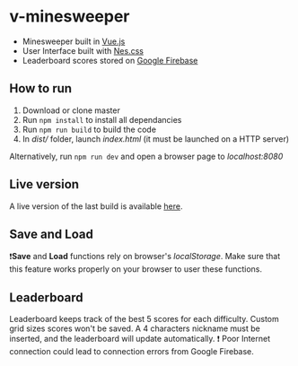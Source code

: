 # v-minesweeper
* Minesweeper built in [Vue.js](https://vuejs.org/)
* User Interface built with [Nes.css](https://www.npmjs.com/package/nes.css)
* Leaderboard scores stored on [Google Firebase](https://firebase.google.com/)

## How to run
1. Download or clone master
2. Run `npm install` to install all dependancies
3. Run `npm run build` to build the code
4. In _dist/_ folder, launch _index.html_ (it must be launched on a HTTP server)

Alternatively, run `npm run dev` and open a browser page to _localhost:8080_

## Live version
A live version of the last build is available [here](https://samu9.github.io/v-minesweeper).

## Save and Load
 :exclamation:**Save** and **Load** functions rely on browser's _localStorage_.
 Make sure that this feature works properly on your browser to user these functions.

 ## Leaderboard
 Leaderboard keeps track of the best 5 scores for each difficulty.
 Custom grid sizes scores won't be saved.
 A 4 characters nickname must be inserted, and the leaderboard will update automatically.
 :exclamation: Poor Internet connection could lead to connection errors from Google Firebase. 
